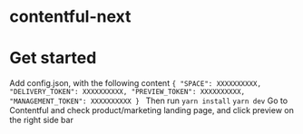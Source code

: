 # contentful-next

# Get started
Add config.json, with the following content
`{
    "SPACE": XXXXXXXXXX,
    "DELIVERY_TOKEN": XXXXXXXXXX,
    "PREVIEW_TOKEN": XXXXXXXXXX,
    "MANAGEMENT_TOKEN": XXXXXXXXXX
}
`
Then run
`yarn install`
`yarn dev`
Go to Contentful and check product/marketing landing page, and click preview on the right side bar